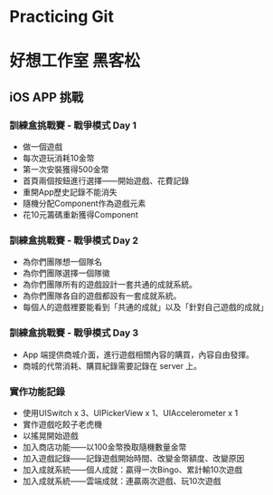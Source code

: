 # Practicing Git
# 好想工作室 黑客松 
## iOS APP 挑戰
### 訓練盒挑戰賽 - 戰爭模式 Day 1
* 做一個遊戲
* 每次遊玩消耗10金幣
* 第一次安裝獲得500金幣
* 首頁兩個按鈕進行選擇——開始遊戲、花費記錄
* 重開App歷史記錄不能消失
* 隨機分配Component作為遊戲元素
* 花10元籌碼重新獲得Component

### 訓練盒挑戰賽 - 戰爭模式 Day 2
* 為你們團隊想一個隊名
* 為你們團隊選擇一個隊徽
* 為你們團隊所有的遊戲設計一套共通的成就系統。
* 為你們團隊各自的遊戲都設有一套成就系統。
* 每個人的遊戲裡要能看到「共通的成就」以及「針對自己遊戲的成就」

### 訓練盒挑戰賽 - 戰爭模式 Day 3
* App 端提供商城介面，進行遊戲相關內容的購買，內容自由發揮。
* 商城的代幣消耗、購買紀錄需要記錄在 server 上。


### 實作功能記錄
* 使用UISwitch x 3、UIPickerView x 1、UIAccelerometer x 1
* 實作遊戲吃餃子老虎機
* 以搖晃開始遊戲
* 加入商店功能——以100金幣換取隨機數量金幣
* 加入遊戲記錄——記錄遊戲開始時間、改變金幣額度、改變原因
* 加入成就系統——個人成就：贏得一次Bingo、累計輸10次遊戲
* 加入成就系統——雲端成就：連贏兩次遊戲、玩10次遊戲

